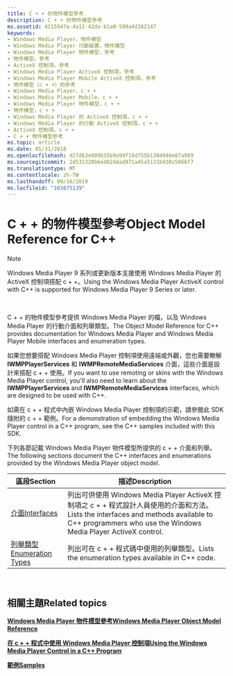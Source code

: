 ```yaml
---
title: C + + 的物件模型參考
description: C + + 的物件模型參考
ms.assetid: 4215947a-4a12-42da-b1a0-599a4d382147
keywords:
- Windows Media Player，物件模型
- Windows Media Player 行動裝置，物件模型
- Windows Media Player 物件模型，參考
- 物件模型，參考
- ActiveX 控制項，參考
- Windows Media Player ActiveX 控制項，參考
- Windows Media Player Mobile ActiveX 控制項，參考
- 物件模型（c + +）的參考
- Windows Media Player，c + +
- Windows Media Player Mobile，c + +
- Windows Media Player 物件模型，c + +
- 物件模型，c + +
- Windows Media Player 的 ActiveX 控制項，c + +
- Windows Media Player 的行動 ActiveX 控制項，c + +
- ActiveX 控制項，c + +
- C + + 物件模型參考
ms.topic: article
ms.date: 05/31/2018
ms.openlocfilehash: d27d63e909b55b9a99f14d755b1384940e87a989
ms.sourcegitcommit: 2d531328b6ed82d4ad971a45a5131b430c5866f7
ms.translationtype: MT
ms.contentlocale: zh-TW
ms.lasthandoff: 09/16/2019
ms.locfileid: "103675139"
---
```

# <a name="object-model-reference-for-c"></a><span data-ttu-id="11880-119">C + + 的物件模型參考</span><span class="sxs-lookup"><span data-stu-id="11880-119">Object Model Reference for C++</span></span>

> [!Note]  
> <span data-ttu-id="11880-120">Windows Media Player 9 系列或更新版本支援使用 Windows Media Player 的 ActiveX 控制項搭配 c + +。</span><span class="sxs-lookup"><span data-stu-id="11880-120">Using the Windows Media Player ActiveX control with C++ is supported for Windows Media Player 9 Series or later.</span></span>

 

<span data-ttu-id="11880-121">C + + 的物件模型參考提供 Windows Media Player 的檔，以及 Windows Media Player 的行動介面和列舉類型。</span><span class="sxs-lookup"><span data-stu-id="11880-121">The Object Model Reference for C++ provides documentation for Windows Media Player and Windows Media Player Mobile interfaces and enumeration types.</span></span>

<span data-ttu-id="11880-122">如果您想要搭配 Windows Media Player 控制項使用遠端或外觀，您也需要瞭解 **IWMPPlayerServices** 和 **IWMPRemoteMediaServices** 介面，這些介面是設計來搭配 c + + 使用。</span><span class="sxs-lookup"><span data-stu-id="11880-122">If you want to use remoting or skins with the Windows Media Player control, you'll also need to learn about the **IWMPPlayerServices** and **IWMPRemoteMediaServices** interfaces, which are designed to be used with C++.</span></span>

<span data-ttu-id="11880-123">如需在 c + + 程式中內嵌 Windows Media Player 控制項的示範，請參閱此 SDK 隨附的 c + + 範例。</span><span class="sxs-lookup"><span data-stu-id="11880-123">For a demonstration of embedding the Windows Media Player control in a C++ program, see the C++ samples included with this SDK.</span></span>

<span data-ttu-id="11880-124">下列各節記載 Windows Media Player 物件模型所提供的 c + + 介面和列舉。</span><span class="sxs-lookup"><span data-stu-id="11880-124">The following sections document the C++ interfaces and enumerations provided by the Windows Media Player object model.</span></span>



| <span data-ttu-id="11880-125">區段</span><span class="sxs-lookup"><span data-stu-id="11880-125">Section</span></span>                                    | <span data-ttu-id="11880-126">描述</span><span class="sxs-lookup"><span data-stu-id="11880-126">Description</span></span>                                                                                                     |
|--------------------------------------------|-----------------------------------------------------------------------------------------------------------------|
| [<span data-ttu-id="11880-127">介面</span><span class="sxs-lookup"><span data-stu-id="11880-127">Interfaces</span></span>](interfaces.md)               | <span data-ttu-id="11880-128">列出可供使用 Windows Media Player ActiveX 控制項之 c + + 程式設計人員使用的介面和方法。</span><span class="sxs-lookup"><span data-stu-id="11880-128">Lists the interfaces and methods available to C++ programmers who use the Windows Media Player ActiveX control.</span></span> |
| [<span data-ttu-id="11880-129">列舉類型</span><span class="sxs-lookup"><span data-stu-id="11880-129">Enumeration Types</span></span>](enumeration-types.md) | <span data-ttu-id="11880-130">列出可在 c + + 程式碼中使用的列舉類型。</span><span class="sxs-lookup"><span data-stu-id="11880-130">Lists the enumeration types available in C++ code.</span></span>                                                              |



 

## <a name="related-topics"></a><span data-ttu-id="11880-131">相關主題</span><span class="sxs-lookup"><span data-stu-id="11880-131">Related topics</span></span>

<dl> <dt>

[<span data-ttu-id="11880-132">**Windows Media Player 物件模型參考**</span><span class="sxs-lookup"><span data-stu-id="11880-132">**Windows Media Player Object Model Reference**</span></span>](windows-media-player-object-model-reference.md)
</dt> <dt>

[<span data-ttu-id="11880-133">**在 c + + 程式中使用 Windows Media Player 控制項**</span><span class="sxs-lookup"><span data-stu-id="11880-133">**Using the Windows Media Player Control in a C++ Program**</span></span>](using-the-windows-media-player-control-in-a-c---program.md)
</dt> <dt>

[<span data-ttu-id="11880-134">**範例**</span><span class="sxs-lookup"><span data-stu-id="11880-134">**Samples**</span></span>](samples.md)
</dt> </dl>

 

 




